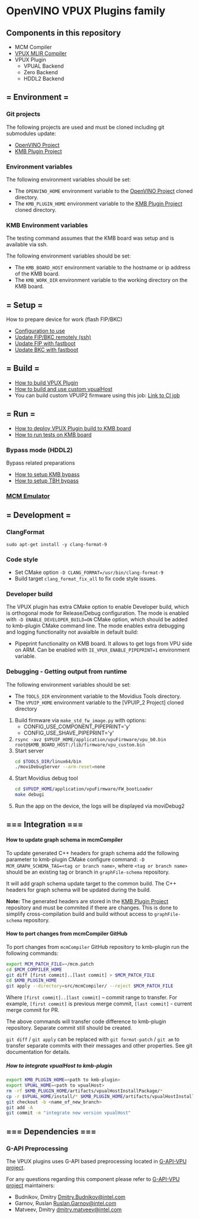 # OpenVINO VPUX Plugins family

## Components in this repository
- MCM Compiler
- [VPUX MLIR Compiler](src/vpux_compiler/docs/index.md)
- VPUX Plugin
    - VPUAL Backend
    - Zero Backend
    - HDDL2 Backend

## = Environment =
### Git projects

The following projects are used and must be cloned including git submodules update:

* [OpenVINO Project]
* [KMB Plugin Project]

### Environment variables

The following environment variables should be set:

* The `OPENVINO_HOME` environment variable to the [OpenVINO Project] cloned directory.
* The `KMB_PLUGIN_HOME` environment variable to the [KMB Plugin Project] cloned directory.

### KMB Environment variables

The testing command assumes that the KMB board was setup and is available via ssh.

The following environment variables should be set:

* The `KMB_BOARD_HOST` environment variable to the hostname or ip address of the KMB board.
* The `KMB_WORK_DIR` environment variable to the working directory on the KMB board.

## = Setup =
How to prepare device for work (flash FIP/BKC)
- [Configuration to use](https://wiki.ith.intel.com/pages/viewpage.action?pageId=1503167654#KMBEVM-Configuration)
- [Update FIP/BKC remotely (ssh)](https://wiki.ith.intel.com/display/VPUWIKI/How+to+update+KMB+EVM+remotely)
- [Update FIP with fastboot](https://wiki.ith.intel.com/display/VPUWIKI/How+to+flash+FIP+via+fastboot)
- [Update BKC with fastboot](https://wiki.ith.intel.com/display/VPUWIKI/How+to+flash+Yocto+Image+to+EMMC+via+fastboot)

## = Build =
- [How to build VPUX Plugin](guides/how-to-build.md)
- [How to build and use custom vpualHost](guides/how-to-build-vpualHost.md)
- You can build custom VPUIP2 firmware using this job: [Link to CI job](https://dsp-ci-icv.inn.intel.com/job/IE-Packages/job/BuildKmbArtifacts/)

## = Run =
- [How to deploy VPUX Plugin build to KMB board](guides/how-to-deploy.md)
- [How to run tests on KMB board](guides/how-to-test.md)

### Bypass mode (HDDL2)
Bypass related preparations
- [How to setup KMB bypass](guides/how-to-use-kmb-bypass.md)
- [How to setup TBH bypass](guides/how-to-use-tbh-bypass.md)

### [MCM Emulator](https://gitlab-icv.inn.intel.com/kmb-emulator/mcm-emulator#mcm-emulator)

## = Development =
### ClangFormat
`sudo apt-get install -y clang-format-9`

### Code style
* Set CMake option `-D CLANG_FORMAT=/usr/bin/clang-format-9`
* Build target `clang_format_fix_all` to fix code style issues.

### Developer build

The VPUX plugin has extra CMake option to enable Developer build, which is orthogonal mode for Release/Debug configuration.
The mode is enabled with `-D ENABLE_DEVELOPER_BUILD=ON` CMake option, which should be added to kmb-plugin CMake command line.
The mode enables extra debugging and logging functionality not avaialble in default build:

* Pipeprint functionality on KMB board. It allows to get logs from VPU side on ARM.
  Can be enabled with `IE_VPUX_ENABLE_PIPEPRINT=1` environment variable.

### Debugging - Getting output from runtime

The following environment variables should be set:

* The `TOOLS_DIR` environment variable to the Movidius Tools directory.
* The `VPUIP_HOME` environment variable to the [VPUIP_2 Project] cloned directory

1. Build firmware via `make_std_fw_image.py` with options:
    * CONFIG_USE_COMPONENT_PIPEPRINT='y'
    * CONFIG_USE_SHAVE_PIPEPRINT='y'
2. `rsync -avz $VPUIP_HOME/application/vpuFirmware/vpu_b0.bin root@$KMB_BOARD_HOST:/lib/firmware/vpu_custom.bin`
3. Start server
    ```bash
    cd $TOOLS_DIR/linux64/bin
    ./moviDebugServer --arm-reset=none
    ```
4. Start Movidius debug tool
    ```bash
    cd $VPUIP_HOME/application/vpuFirmware/FW_bootLoader
    make debugi
    ```
5. Run the app on the device, the logs will be displayed via moviDebug2

## === Integration ===
#### How to update graph schema in mcmCompiler

To update generated C++ headers for graph schema add the following parameter to kmb-plugin CMake configure command: `-D MCM_GRAPH_SCHEMA_TAG=<tag or branch name>`, where `<tag or branch name>` should be an existing tag or branch in `graphFile-schema` repository.

It will add graph schema update target to the common build. The C++ headers for graph schema will be updated during the build.

**Note:** The generated headers are stored in the [KMB Plugin Project] repository and must be commited if there are changes. This is done to simplify cross-compilation build and build without access to `graphFile-schema` repository.

#### How to port changes from mcmCompiler GitHub

To port changes from `mcmCompiler` GitHub repository to kmb-plugin run the following commands:

```bash
export MCM_PATCH_FILE=~/mcm.patch
cd $MCM_COMPILER_HOME
git diff [first commit]..[last commit] > $MCM_PATCH_FILE
cd $KMB_PLUGIN_HOME
git apply --directory=src/mcmCompiler/ --reject $MCM_PATCH_FILE
```

Where `[first commit]..[last commit]` – commit range to transfer. For example, `[first commit]` is previous merge commit, `[last commit]` - current merge commit for PR.

The above commands will transfer code difference to kmb-plugin repository. Separate commit still should be created.

`git diff` / `git apply` can be replaced with `git format-patch` / `git am` to transfer separate commits with their messages and other properties. See git documentation for details.

##### How to integrate vpualHost to kmb-plugin

```bash
export KMB_PLUGIN_HOME=<path to kmb-plugin>
export VPUAL_HOME=<path to vpualHost>
rm -rf $KMB_PLUGIN_HOME/artifacts/vpualHostInstallPackage/*
cp -r $VPUAL_HOME/install/* $KMB_PLUGIN_HOME/artifacts/vpualHostInstallPackage/
git checkout -b <name_of_new_branch>
git add -A
git commit -m "integrate new version vpualHost"
```

## === Dependencies ===
### G-API Preprocessing

The VPUX plugins uses G-API based preprocessing located in [G-API-VPU project].

For any questions regarding this component please refer to [G-API-VPU project] maintainers:

* Budnikov, Dmitry <Dmitry.Budnikov@intel.com>
* Garnov, Ruslan <Ruslan.Garnov@intel.com>
* Matveev, Dmitry <dmitry.matveev@intel.com>

[OpenVINO Project]: https://github.com/openvinotoolkit/openvino
[KMB Plugin Project]: https://gitlab-icv.inn.intel.com/inference-engine/kmb-plugin
[G-API-VPU project]: https://gitlab-icv.inn.intel.com/G-API/g-api-vpu.git
